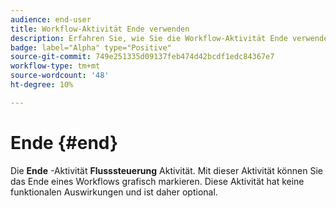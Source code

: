 ```yaml
---
audience: end-user
title: Workflow-Aktivität Ende verwenden
description: Erfahren Sie, wie Sie die Workflow-Aktivität Ende verwenden
badge: label="Alpha" type="Positive"
source-git-commit: 749e251335d09137feb474d42bcdf1edc84367e7
workflow-type: tm+mt
source-wordcount: '48'
ht-degree: 10%

---
```



# Ende {#end}

Die **Ende** -Aktivität **Flusssteuerung** Aktivität. Mit dieser Aktivität können Sie das Ende eines Workflows grafisch markieren. Diese Aktivität hat keine funktionalen Auswirkungen und ist daher optional.

